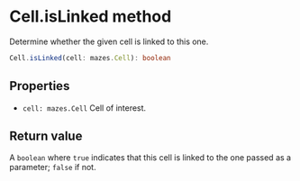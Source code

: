 # Cell.isLinked method

Determine whether the given cell is linked to this one.

```typescript
Cell.isLinked(cell: mazes.Cell): boolean
```

## Properties

- `cell: mazes.Cell` Cell of interest.

## Return value

A `boolean` where `true` indicates that this cell is linked to the one passed as a parameter; `false` if not.
